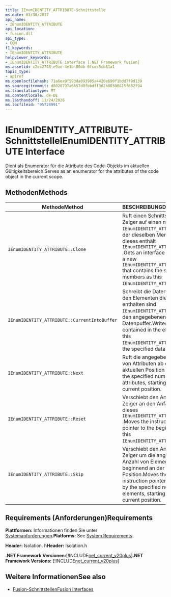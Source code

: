 ```yaml
---
title: IEnumIDENTITY_ATTRIBUTE-Schnittstelle
ms.date: 03/30/2017
api_name:
- IEnumIDENTITY_ATTRIBUTE
api_location:
- fusion.dll
api_type:
- COM
f1_keywords:
- IEnumIDENTITY_ATTRIBUTE
helpviewer_keywords:
- IEnumIDENTITY_ATTRIBUTE interface [.NET Framework fusion]
ms.assetid: c2ec2748-e9ae-4e1b-80db-6fcec5cb81a1
topic_type:
- apiref
ms.openlocfilehash: 71a6ea9f593da093985a4420e690f1bdd7f9d139
ms.sourcegitcommit: d8020797a6657d0fbbdff362b80300815f682f94
ms.translationtype: MT
ms.contentlocale: de-DE
ms.lasthandoff: 11/24/2020
ms.locfileid: "95728991"
---
```

# <a name="ienumidentity_attribute-interface"></a><span data-ttu-id="d394c-102">IEnumIDENTITY_ATTRIBUTE-Schnittstelle</span><span class="sxs-lookup"><span data-stu-id="d394c-102">IEnumIDENTITY_ATTRIBUTE Interface</span></span>

<span data-ttu-id="d394c-103">Dient als Enumerator für die Attribute des Code-Objekts im aktuellen Gültigkeitsbereich.</span><span class="sxs-lookup"><span data-stu-id="d394c-103">Serves as an enumerator for the attributes of the code object in the current scope.</span></span>  
  
## <a name="methods"></a><span data-ttu-id="d394c-104">Methoden</span><span class="sxs-lookup"><span data-stu-id="d394c-104">Methods</span></span>  
  
|<span data-ttu-id="d394c-105">Methode</span><span class="sxs-lookup"><span data-stu-id="d394c-105">Method</span></span>|<span data-ttu-id="d394c-106">BESCHREIBUNG</span><span class="sxs-lookup"><span data-stu-id="d394c-106">Description</span></span>|  
|------------|-----------------|  
|`IEnumIDENTITY_ATTRIBUTE::Clone`|<span data-ttu-id="d394c-107">Ruft einen Schnittstellen Zeiger auf einen neuen `IEnumIDENTITY_ATTRIBUTE` ab, der dieselben Member wie dieses enthält `IEnumIDENTITY_ATTRIBUTE` .</span><span class="sxs-lookup"><span data-stu-id="d394c-107">Gets an interface pointer to a new `IEnumIDENTITY_ATTRIBUTE` that contains the same members as this `IEnumIDENTITY_ATTRIBUTE`.</span></span>|  
|`IEnumIDENTITY_ATTRIBUTE::CurrentIntoBuffer`|<span data-ttu-id="d394c-108">Schreibt die Daten, die in den Elementen dieses enthalten sind `IEnumIDENTITY_ATTRIBUTE` , in den angegebenen Datenpuffer.</span><span class="sxs-lookup"><span data-stu-id="d394c-108">Writes the data contained in the elements of this `IEnumIDENTITY_ATTRIBUTE` to the specified data buffer.</span></span>|  
|`IEnumIDENTITY_ATTRIBUTE::Next`|<span data-ttu-id="d394c-109">Ruft die angegebene Anzahl von Attributen ab der aktuellen Position ab.</span><span class="sxs-lookup"><span data-stu-id="d394c-109">Gets the specified number of attributes, starting at the current position.</span></span>|  
|`IEnumIDENTITY_ATTRIBUTE::Reset`|<span data-ttu-id="d394c-110">Verschiebt den Anweisungs Zeiger an den Anfang dieses `IEnumIDENTITY_ATTRIBUTE` .</span><span class="sxs-lookup"><span data-stu-id="d394c-110">Moves the instruction pointer to the beginning of this `IEnumIDENTITY_ATTRIBUTE`.</span></span>|  
|`IEnumIDENTITY_ATTRIBUTE::Skip`|<span data-ttu-id="d394c-111">Verschiebt den Anweisungs Zeiger um die angegebene Anzahl von Elementen, beginnend an der aktuellen Position.</span><span class="sxs-lookup"><span data-stu-id="d394c-111">Moves the instruction pointer forward by the specified number of elements, starting at the current position.</span></span>|  
  
## <a name="requirements"></a><span data-ttu-id="d394c-112">Requirements (Anforderungen)</span><span class="sxs-lookup"><span data-stu-id="d394c-112">Requirements</span></span>  

 <span data-ttu-id="d394c-113">**Plattformen:** Informationen finden Sie unter [Systemanforderungen](../../get-started/system-requirements.md).</span><span class="sxs-lookup"><span data-stu-id="d394c-113">**Platforms:** See [System Requirements](../../get-started/system-requirements.md).</span></span>  
  
 <span data-ttu-id="d394c-114">**Header:** Isolation. h</span><span class="sxs-lookup"><span data-stu-id="d394c-114">**Header:** Isolation.h</span></span>  
  
 <span data-ttu-id="d394c-115">**.NET Framework Versionen:**[!INCLUDE[net_current_v20plus](../../../../includes/net-current-v20plus-md.md)]</span><span class="sxs-lookup"><span data-stu-id="d394c-115">**.NET Framework Versions:** [!INCLUDE[net_current_v20plus](../../../../includes/net-current-v20plus-md.md)]</span></span>  
  
## <a name="see-also"></a><span data-ttu-id="d394c-116">Weitere Informationen</span><span class="sxs-lookup"><span data-stu-id="d394c-116">See also</span></span>

- [<span data-ttu-id="d394c-117">Fusion-Schnittstellen</span><span class="sxs-lookup"><span data-stu-id="d394c-117">Fusion Interfaces</span></span>](fusion-interfaces.md)

